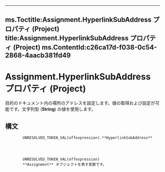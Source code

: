 

---
ms.Toctitle:Assignment.HyperlinkSubAddress プロパティ (Project)
title:Assignment.HyperlinkSubAddress プロパティ (Project)
ms.ContentId:c26ca17d-f038-0c54-2868-4aacb381fd49
---
# Assignment.HyperlinkSubAddress プロパティ (Project)




目的のドキュメント内の場所のアドレスを設定します。値の取得および設定が可能です。文字列型 (**String**) の値を使用します。

## 構文

            UNRESOLVED_TOKEN_VAL(offexpression).**HyperlinkSubAddress**




            UNRESOLVED_TOKEN_VAL(offexpression)
            **Assignment** オブジェクトを表す変数です。




